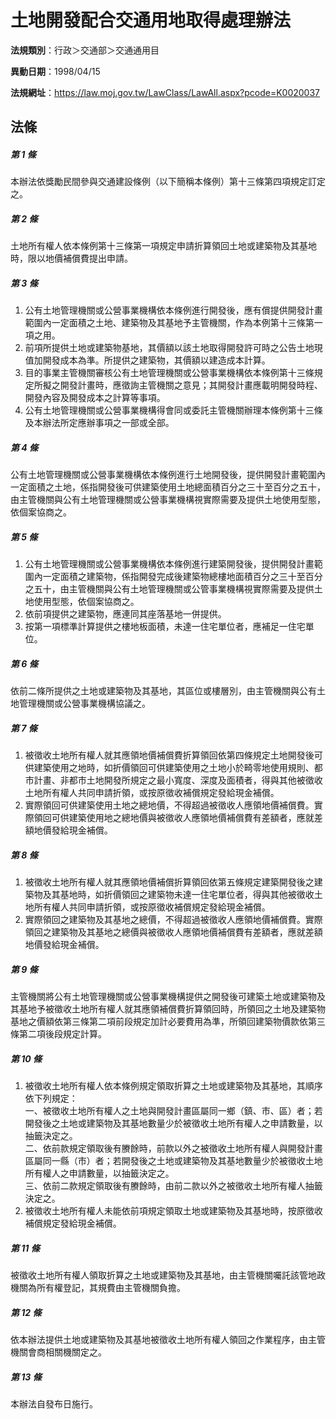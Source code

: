 # 土地開發配合交通用地取得處理辦法

**法規類別**：行政＞交通部＞交通通用目

**異動日期**：1998/04/15  

**法規網址**：https://law.moj.gov.tw/LawClass/LawAll.aspx?pcode=K0020037





## 法條
##### 第 1 條
本辦法依獎勵民間參與交通建設條例（以下簡稱本條例）第十三條第四項規定訂定之。

##### 第 2 條
土地所有權人依本條例第十三條第一項規定申請折算領回土地或建築物及其基地時，限以地價補償費提出申請。

##### 第 3 條
1. 公有土地管理機關或公營事業機構依本條例進行開發後，應有償提供開發計畫範圍內一定面積之土地、建築物及其基地予主管機關，作為本例第十三條第一項之用。
1. 前項所提供土地或建築物基地，其價額以該土地取得開發許可時之公告土地現值加開發成本為準。所提供之建築物，其價額以建造成本計算。
1. 目的事業主管機關審核公有土地管理機關或公營事業機構依本條例第十三條規定所擬之開發計畫時，應徵詢主管機關之意見；其開發計畫應載明開發時程、開發內容及開發成本之計算等事項。
1. 公有土地管理機關或公營事業機構得會同或委託主管機關辦理本條例第十三條及本辦法所定應辦事項之一部或全部。

##### 第 4 條
公有土地管理機關或公營事業機構依本條例進行土地開發後，提供開發計畫範圍內一定面積之土地，係指開發後可供建築使用土地總面積百分之三十至百分之五十，由主管機關與公有土地管理機關或公營事業機構視實際需要及提供土地使用型態，依個案協商之。

##### 第 5 條
1. 公有土地管理機關或公營事業機構依本條例進行建築開發後，提供開發計畫範圍內一定面積之建築物，係指開發完成後建築物總樓地面積百分之三十至百分之五十，由主管機關與公有土地管理機關或公管事業機構視實際需要及提供土地使用型態，依個案協商之。
1. 依前項提供之建築物，應連同其座落基地一併提供。
1. 按第一項標準計算提供之樓地板面積，未達一住宅單位者，應補足一住宅單位。

##### 第 6 條
依前二條所提供之土地或建築物及其基地，其區位或樓層別，由主管機關與公有土地管理機關或公營事業機構協議之。

##### 第 7 條
1. 被徵收土地所有權人就其應領地價補償費折算領回依第四條規定土地開發後可供建築使用之地時，如折價領回可供建築使用之土地小於畸零地使用規則、都市計畫、非都市土地開發所規定之最小寬度、深度及面積者，得與其他被徵收土地所有權人共同申請折領，或按原徵收補償規定發給現金補償。
1. 實際領回可供建築使用土地之總地價，不得超過被徵收人應領地價補償費。實際領回可供建築使用地之總地價與被徵收人應領地價補償費有差額者，應就差額地價發給現金補償。

##### 第 8 條
1. 被徵收土地所有權人就其應領地價補償折算領回依第五條規定建築開發後之建築物及其基地時，如折價領回之建築物未達一住宅單位者，得與其他被徵收土地所有權人共同申請折領，或按原徵收補償規定發給現金補償。
1. 實際領回之建築物及其基地之總價，不得超過被徵收人應領地價補償費。實際領回之建築物及其基地之總價與被徵收人應領地價補償費有差額者，應就差額地價發給現金補償。

##### 第 9 條
主管機關將公有土地管理機關或公營事業機構提供之開發後可建築土地或建築物及其基地予被徵收土地所有權人就其應領補償費折算領回時，所領回之土地及建築物基地之價額依第三條第二項前段規定加計必要費用為準，所領回建築物價款依第三條第二項後段規定計算。

##### 第 10 條
1. 被徵收土地所有權人依本條例規定領取折算之土地或建築物及其基地，其順序依下列規定：  
一、被徵收土地所有權人之土地與開發計畫區屬同一鄉（鎮、市、區）者；若開發後之土地或建築物及其基地數量少於被徵收土地所有權人之申請數量，以抽籤決定之。  
二、依前款規定領取後有賸餘時，前款以外之被徵收土地所有權人與開發計畫區屬同一縣（市）者；若開發後之土地或建築物及其基地數量少於被徵收土地所有權人之申請數量，以抽籤決定之。  
三、依前二款規定領取後有賸餘時，由前二款以外之被徵收土地所有權人抽籤決定之。
1. 被徵收土地所有權人未能依前項規定領取土地或建築物及其基地時，按原徵收補償規定發給現金補償。

##### 第 11 條
被徵收土地所有權人領取折算之土地或建築物及其基地，由主管機關囑託該管地政機關為所有權登記，其規費由主管機關負擔。

##### 第 12 條
依本辦法提供土地或建築物及其基地被徵收土地所有權人領回之作業程序，由主管機關會商相關機關定之。

##### 第 13 條
本辦法自發布日施行。


